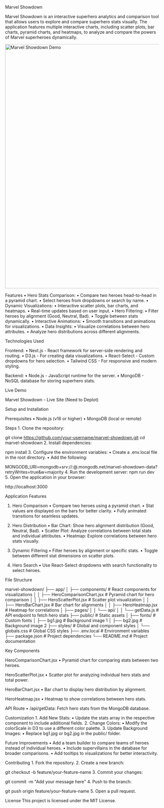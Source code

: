 Marvel Showdown

Marvel Showdown is an interactive superhero analytics and comparison tool that allows users to explore and compare superhero stats visually. The application features multiple interactive charts, including scatter plots, bar charts, pyramid charts, and heatmaps, to analyze and compare the powers of Marvel superheroes dynamically.

<img src="https://github.com/user-attachments/assets/9baadcfb-0f43-4425-b763-7f82915ec2f9" alt="Marvel Showdown Demo" width="800" height="auto">

Features
	•	Hero Stats Comparison:
	•	Compare two heroes head-to-head in a pyramid chart.
	•	Select heroes from dropdowns or search by name.
	•	Dynamic Visualizations:
	•	Interactive scatter plots, bar charts, and heatmaps.
	•	Real-time updates based on user input.
	•	Hero Filtering:
	•	Filter heroes by alignment (Good, Neutral, Bad).
	•	Toggle between stats dynamically.
	•	Interactive Animations:
	•	Smooth transitions and animations for visualizations.
	•	Data Insights:
	•	Visualize correlations between hero attributes.
	•	Analyze hero distributions across different alignments.

Technologies Used

Frontend:
	•	Next.js - React framework for server-side rendering and routing.
	•	D3.js - For creating data visualizations.
	•	React-Select - Custom dropdowns for hero selection.
	•	Tailwind CSS - For responsive and modern styling.

Backend:
	•	Node.js - JavaScript runtime for the server.
	•	MongoDB - NoSQL database for storing superhero stats.

Live Demo

Marvel Showdown - Live Site (Need to Deplot)

Setup and Installation

Prerequisites
	•	Node.js (v16 or higher)
	•	MongoDB (local or remote)

Steps
	1.	Clone the repository:

git clone https://github.com/your-username/marvel-showdown.git
cd marvel-showdown
	2.	Install dependencies:

npm install
	3.	Configure the environment variables:
	•	Create a .env.local file in the root directory.
	•	Add the following:

MONGODB_URI=mongodb+srv://<username>:<password>@<cluster>.mongodb.net/marvel-showdown-data?retryWrites=true&w=majority
	4.	Run the development server:
npm run dev
	5.	Open the application in your browser:

http://localhost:3000

Application Features

1. Hero Comparison
	•	Compare two heroes using a pyramid chart.
	•	Stat values are displayed on the bars for better clarity.
	•	Fully animated transitions for seamless updates.

2. Hero Distribution
	•	Bar Chart: Show hero alignment distribution (Good, Neutral, Bad).
	•	Scatter Plot: Analyze correlations between total stats and individual attributes.
	•	Heatmap: Explore correlations between hero stats visually.

3. Dynamic Filtering
	•	Filter heroes by alignment or specific stats.
	•	Toggle between different stat dimensions on scatter plots.

4. Hero Search
	•	Use React-Select dropdowns with search functionality to select heroes.

File Structure

marvel-showdown/
├── app/
│   ├── components/              # React components for visualizations
│   │   ├── HeroComparisonChart.jsx  # Pyramid chart for hero comparison
│   │   ├── HeroScatterPlot.jsx      # Scatter plot visualization
│   │   ├── HeroBarChart.jsx         # Bar chart for alignments
│   │   ├── HeroHeatmap.jsx          # Heatmap for correlations
│   ├── pages/
│   │   └── api/
│   │       └── getData.js           # API endpoint to fetch hero stats
├── public/                        # Static assets
│   ├── fonts/                     # Custom fonts
│   ├── bg1.jpg                    # Background image 1
│   ├── bg2.jpg                    # Background image 2
├── styles/                        # Global and component styles
│   └── globals.css                # Global CSS styles
├── .env.local                     # Environment variables
├── package.json                   # Project dependencies
└── README.md                      # Project documentation

Key Components

HeroComparisonChart.jsx
	•	Pyramid chart for comparing stats between two heroes.

HeroScatterPlot.jsx
	•	Scatter plot for analyzing individual hero stats and total power.

HeroBarChart.jsx
	•	Bar chart to display hero distribution by alignment.

HeroHeatmap.jsx
	•	Heatmap to show correlations between hero stats.

API Route
	•	/api/getData: Fetch hero stats from the MongoDB database.

Customization
	1.	Add New Stats:
	•	Update the stats array in the respective component to include additional fields.
	2.	Change Colors:
	•	Modify the colorScale in D3 to use a different color palette.
	3.	Update Background Images:
	•	Replace bg1.jpg or bg2.jpg in the public/ folder.

Future Improvements
	•	Add a team builder to compare teams of heroes instead of individual heroes.
	•	Include supervillains in the database for broader comparisons.
	•	Add tooltips to visualizations for better interactivity.

Contributing
	1.	Fork the repository.
	2.	Create a new branch:

git checkout -b feature/your-feature-name
	3.	Commit your changes:

git commit -m "Add your message here"
	4.	Push to the branch:

git push origin feature/your-feature-name
	5.	Open a pull request.

License
This project is licensed under the MIT License.
